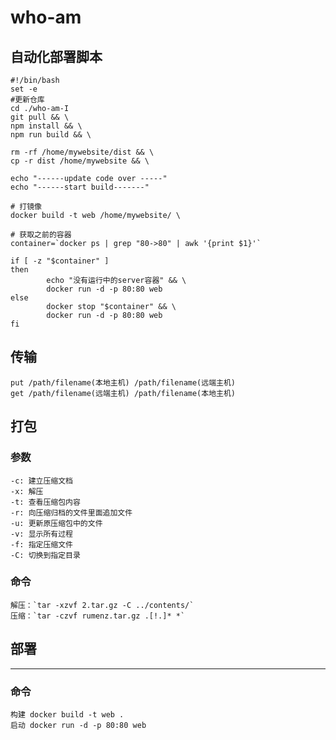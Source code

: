 # who-am
## 自动化部署脚本

```shell
#!/bin/bash
set -e
#更新仓库
cd ./who-am-I
git pull && \
npm install && \
npm run build && \

rm -rf /home/mywebsite/dist && \
cp -r dist /home/mywebsite && \

echo "------update code over -----"
echo "------start build-------"

# 打镜像
docker build -t web /home/mywebsite/ \

# 获取之前的容器
container=`docker ps | grep "80->80" | awk '{print $1}'`

if [ -z "$container" ]
then
        echo "没有运行中的server容器" && \
        docker run -d -p 80:80 web
else
        docker stop "$container" && \
        docker run -d -p 80:80 web
fi
```

## 传输
    put /path/filename(本地主机) /path/filename(远端主机)
    get /path/filename(远端主机) /path/filename(本地主机)
## 打包
### 参数
```
-c: 建立压缩文档
-x: 解压
-t: 查看压缩包内容
-r: 向压缩归档的文件里面追加文件
-u: 更新原压缩包中的文件
-v: 显示所有过程
-f: 指定压缩文件
-C: 切换到指定目录
```
### 命令
    解压：`tar -xzvf 2.tar.gz -C ../contents/`
    压缩：`tar -czvf rumenz.tar.gz .[!.]* *`

## 部署
---
### 命令
    构建 docker build -t web .
    启动 docker run -d -p 80:80 web